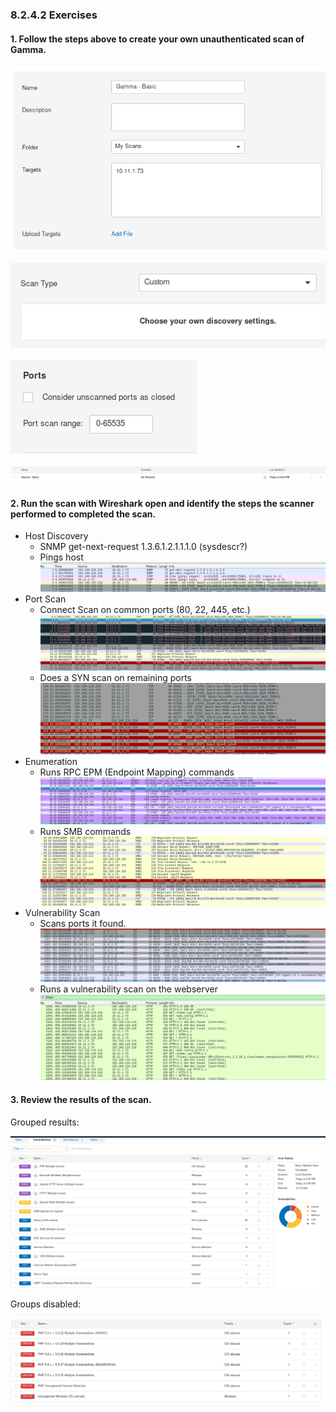### 8.2.4.2 Exercises
#### 1. Follow the steps above to create your own unauthenticated scan of Gamma.

![image-20200623170432718](.8.2.4.2.assets/image-20200623170432718.png)

![image-20200623170512303](.8.2.4.2.assets/image-20200623170512303.png)

![image-20200623170447314](.8.2.4.2.assets/image-20200623170447314.png)

![image-20200623170408306](.8.2.4.2.assets/image-20200623170408306.png)



#### 2. Run the scan with Wireshark open and identify the steps the scanner performed to completed the scan.

- Host Discovery
  - SNMP get-next-request 1.3.6.1.2.1.1.1.0 (sysdescr?)
  - Pings host
    ![image-20200623183431158](.8.2.4.2.assets/image-20200623183431158.png)
- Port Scan
  - Connect Scan on common ports (80, 22, 445, etc.)
    ![image-20200623183537989](.8.2.4.2.assets/image-20200623183537989.png)
  - Does a SYN scan on remaining ports
    ![image-20200623183826182](.8.2.4.2.assets/image-20200623183826182.png)
- Enumeration
  - Runs RPC EPM (Endpoint Mapping) commands
    ![image-20200623183721829](.8.2.4.2.assets/image-20200623183721829.png)
  - Runs SMB commands
    ![image-20200623183739108](.8.2.4.2.assets/image-20200623183739108.png)
- Vulnerability Scan
  - Scans ports it found.
    ![image-20200623184658879](.8.2.4.2.assets/image-20200623184658879.png)
  - Runs a vulnerability scan on the webserver
    ![image-20200623184441045](.8.2.4.2.assets/image-20200623184441045.png)

#### 3. Review the results of the scan.

Grouped results:

![image-20200623171955628](.8.2.4.2.assets/image-20200623171955628.png)

Groups disabled: 

![image-20200623172039470](.8.2.4.2.assets/image-20200623172039470.png)